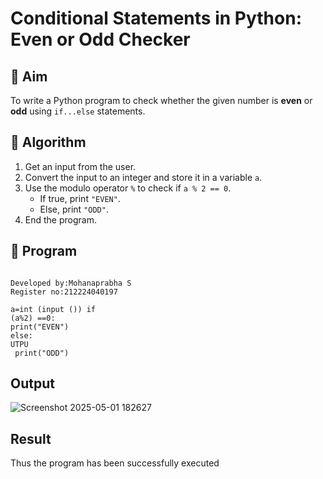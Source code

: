 # Conditional Statements in Python: Even or Odd Checker

## 🎯 Aim
To write a Python program to check whether the given number is **even** or **odd** using `if...else` statements.

## 🧠 Algorithm
1. Get an input from the user.
2. Convert the input to an integer and store it in a variable `a`.
3. Use the modulo operator `%` to check if `a % 2 == 0`.
   - If true, print `"EVEN"`.
   - Else, print `"ODD"`.
4. End the program.

## 🧾 Program
```

Developed by:Mohanaprabha S
Register no:212224040197

a=int (input ()) if 
(a%2) ==0: 
print("EVEN") 
else:  
UTPU
 print("ODD")
```
## Output
![Screenshot 2025-05-01 182627](https://github.com/user-attachments/assets/9e86501f-9c0f-4fde-8fc1-b949f02d6467)


## Result
Thus the program has been successfully executed
